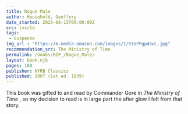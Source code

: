 ```yaml
---
title: Rogue Male
author: Household, Geoffery
date_started: 2025-08-15T00:00:00Z
src: lvccld
tags: 
 - Suspense
img_url : "https://m.media-amazon.com/images/I/51oPPgp45wL.jpg"
recommendation_src: The Ministry of Time
permalink: /books/BIP_/Rogue_Male/
layout: book.njk
pages: 189
publisher: NYRB Classics
published: 2007 (1st ed. 1939)
---
```

This book was gifted to and read by Commander Gore in _The Ministry of Time_ , so my decision to read is in large part the after glow I felt from that story. 